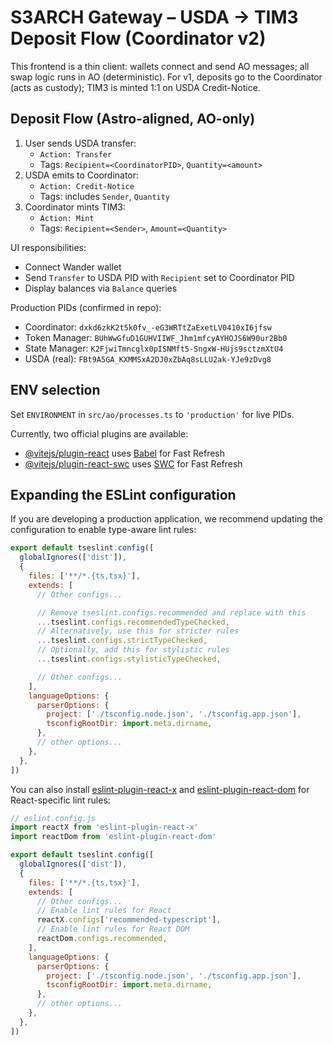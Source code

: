 # S3ARCH Gateway – USDA → TIM3 Deposit Flow (Coordinator v2)

This frontend is a thin client: wallets connect and send AO messages; all swap logic runs in AO (deterministic). For v1, deposits go to the Coordinator (acts as custody); TIM3 is minted 1:1 on USDA Credit-Notice.

## Deposit Flow (Astro-aligned, AO-only)

1. User sends USDA transfer:
   - `Action: Transfer`
   - Tags: `Recipient=<CoordinatorPID>`, `Quantity=<amount>`
2. USDA emits to Coordinator:
   - `Action: Credit-Notice`
   - Tags: includes `Sender`, `Quantity`
3. Coordinator mints TIM3:
   - `Action: Mint`
   - Tags: `Recipient=<Sender>`, `Amount=<Quantity>`

UI responsibilities:
- Connect Wander wallet
- Send `Transfer` to USDA PID with `Recipient` set to Coordinator PID
- Display balances via `Balance` queries

Production PIDs (confirmed in repo):
- Coordinator: `dxkd6zkK2t5k0fv_-eG3WRTtZaExetLV0410xI6jfsw`
- Token Manager: `BUhWwGfuD1GUHVIIWF_Jhm1mfcyAYHOJS6W90ur2Bb0`
- State Manager: `K2FjwiTmncglx0pISNMft5-SngxW-HUjs9sctzmXtU4`
- USDA (real): `FBt9A5GA_KXMMSxA2DJ0xZbAq8sLLU2ak-YJe9zDvg8`

## ENV selection
Set `ENVIRONMENT` in `src/ao/processes.ts` to `'production'` for live PIDs.

Currently, two official plugins are available:

- [@vitejs/plugin-react](https://github.com/vitejs/vite-plugin-react/blob/main/packages/plugin-react) uses [Babel](https://babeljs.io/) for Fast Refresh
- [@vitejs/plugin-react-swc](https://github.com/vitejs/vite-plugin-react/blob/main/packages/plugin-react-swc) uses [SWC](https://swc.rs/) for Fast Refresh

## Expanding the ESLint configuration

If you are developing a production application, we recommend updating the configuration to enable type-aware lint rules:

```js
export default tseslint.config([
  globalIgnores(['dist']),
  {
    files: ['**/*.{ts,tsx}'],
    extends: [
      // Other configs...

      // Remove tseslint.configs.recommended and replace with this
      ...tseslint.configs.recommendedTypeChecked,
      // Alternatively, use this for stricter rules
      ...tseslint.configs.strictTypeChecked,
      // Optionally, add this for stylistic rules
      ...tseslint.configs.stylisticTypeChecked,

      // Other configs...
    ],
    languageOptions: {
      parserOptions: {
        project: ['./tsconfig.node.json', './tsconfig.app.json'],
        tsconfigRootDir: import.meta.dirname,
      },
      // other options...
    },
  },
])
```

You can also install [eslint-plugin-react-x](https://github.com/Rel1cx/eslint-react/tree/main/packages/plugins/eslint-plugin-react-x) and [eslint-plugin-react-dom](https://github.com/Rel1cx/eslint-react/tree/main/packages/plugins/eslint-plugin-react-dom) for React-specific lint rules:

```js
// eslint.config.js
import reactX from 'eslint-plugin-react-x'
import reactDom from 'eslint-plugin-react-dom'

export default tseslint.config([
  globalIgnores(['dist']),
  {
    files: ['**/*.{ts,tsx}'],
    extends: [
      // Other configs...
      // Enable lint rules for React
      reactX.configs['recommended-typescript'],
      // Enable lint rules for React DOM
      reactDom.configs.recommended,
    ],
    languageOptions: {
      parserOptions: {
        project: ['./tsconfig.node.json', './tsconfig.app.json'],
        tsconfigRootDir: import.meta.dirname,
      },
      // other options...
    },
  },
])
```

